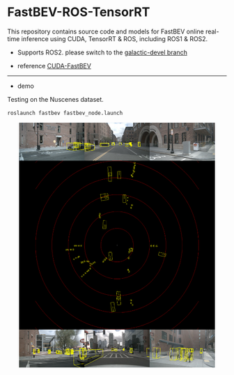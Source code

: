 # FastBEV-ROS-TensorRT

This repository contains source code and models for FastBEV online real-time inference using CUDA, TensorRT & ROS, including ROS1 & ROS2.


+ Supports ROS2. please switch to the [galactic-devel branch](https://github.com/linClubs/FastBEV-ROS-TensorRT/tree/galactic-devel)

+ reference [CUDA-FastBEV](https://github.com/Mandylove1993/CUDA-FastBEV)

---

+ demo

Testing on the Nuscenes dataset.

~~~python
roslaunch fastbev fastbev_node.launch
~~~


<p align="center">
  <img src="./demo/1.png" width="450" height="562" />
</p>

